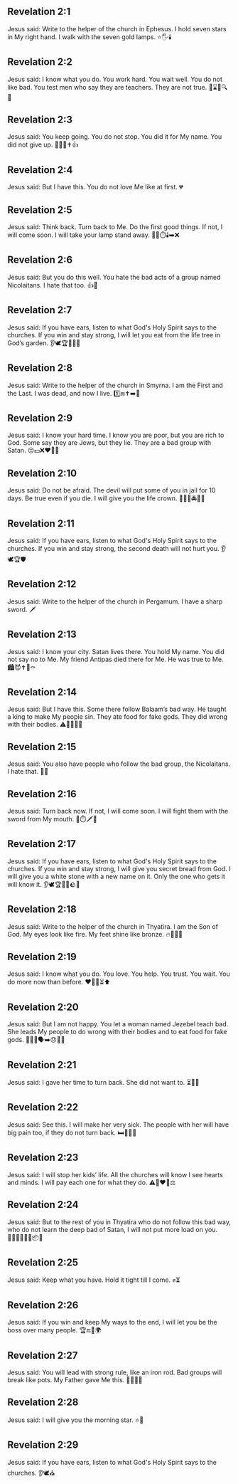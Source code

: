 ## Revelation 2:1
Jesus said: <jesus>Write to the helper of the church in Ephesus. I hold seven stars in My right hand. I walk with the seven gold lamps.</jesus> ⭐🖐️🕯️
## Revelation 2:2
Jesus said: <jesus>I know what you do. You work hard. You wait well. You do not like bad. You test men who say they are teachers. They are not true.</jesus> 💪⌛🚫🔍❌
## Revelation 2:3
Jesus said: <jesus>You keep going. You do not stop. You did it for My name. You did not give up.</jesus> 🏃‍♂️🔁✝️👍
## Revelation 2:4
Jesus said: <jesus>But I have this. You do not love Me like at first.</jesus> 💔
## Revelation 2:5
Jesus said: <jesus>Think back. Turn back to Me. Do the first good things. If not, I will come soon. I will take your lamp stand away.</jesus> 🧠🔄⏱️🕯️➡️❌
## Revelation 2:6
Jesus said: <jesus>But you do this well. You hate the bad acts of a group named Nicolaitans. I hate that too.</jesus> 👍🚫
## Revelation 2:7
Jesus said: <jesus>If you have ears, listen to what God's Holy Spirit says to the churches. If you win and stay strong, I will let you eat from the life tree in God’s garden.</jesus> 👂🕊️🏆🌳🍎🌈
## Revelation 2:8
Jesus said: <jesus>Write to the helper of the church in Smyrna. I am the First and the Last. I was dead, and now I live.</jesus> 1️⃣🔚✝️➡️🌅
## Revelation 2:9
Jesus said: <jesus>I know your hard time. I know you are poor, but you are rich to God. Some say they are Jews, but they lie. They are a bad group with Satan.</jesus> 😔💵❌❤️🤥😈
## Revelation 2:10
Jesus said: <jesus>Do not be afraid. The devil will put some of you in jail for 10 days. Be true even if you die. I will give you the life crown.</jesus> 🚫😨👿🚔🔟👑
## Revelation 2:11
Jesus said: <jesus>If you have ears, listen to what God's Holy Spirit says to the churches. If you win and stay strong, the second death will not hurt you.</jesus> 👂🕊️🏆🛡️
## Revelation 2:12
Jesus said: <jesus>Write to the helper of the church in Pergamum. I have a sharp sword.</jesus> 🗡️
## Revelation 2:13
Jesus said: <jesus>I know your city. Satan lives there. You hold My name. You did not say no to Me. My friend Antipas died there for Me. He was true to Me.</jesus> 🏙️😈✝️🙌⚰️
## Revelation 2:14
Jesus said: <jesus>But I have this. Some there follow Balaam’s bad way. He taught a king to make My people sin. They ate food for fake gods. They did wrong with their bodies.</jesus> ⚠️👑🍖🗿🚫
## Revelation 2:15
Jesus said: <jesus>You also have people who follow the bad group, the Nicolaitans. I hate that.</jesus> 🚫👥
## Revelation 2:16
Jesus said: <jesus>Turn back now. If not, I will come soon. I will fight them with the sword from My mouth.</jesus> 🔄⏱️🗡️👄
## Revelation 2:17
Jesus said: <jesus>If you have ears, listen to what God's Holy Spirit says to the churches. If you win and stay strong, I will give you secret bread from God. I will give you a white stone with a new name on it. Only the one who gets it will know it.</jesus> 👂🕊️🏆🍞🤍🪨📝
## Revelation 2:18
Jesus said: <jesus>Write to the helper of the church in Thyatira. I am the Son of God. My eyes look like fire. My feet shine like bronze.</jesus> 🔥👀🦶🥉
## Revelation 2:19
Jesus said: <jesus>I know what you do. You love. You help. You trust. You wait. You do more now than before.</jesus> ❤️🤝🙏⏳⬆️
## Revelation 2:20
Jesus said: <jesus>But I am not happy. You let a woman named Jezebel teach bad. She leads My people to do wrong with their bodies and to eat food for fake gods.</jesus> 🚫👩‍🦰🗣️➡️😞🍖🗿
## Revelation 2:21
Jesus said: <jesus>I gave her time to turn back. She did not want to.</jesus> ⏳🔄❌
## Revelation 2:22
Jesus said: <jesus>See this. I will make her very sick. The people with her will have big pain too, if they do not turn back.</jesus> 🛏️🤒😣🔄
## Revelation 2:23
Jesus said: <jesus>I will stop her kids’ life. All the churches will know I see hearts and minds. I will pay each one for what they do.</jesus> ⚠️🧠❤️👀⚖️
## Revelation 2:24
Jesus said: <jesus>But to the rest of you in Thyatira who do not follow this bad way, who do not learn the deep bad of Satan, I will not put more load on you.</jesus> 🧑‍🤝‍🧑🙅‍♂️😈📦❌
## Revelation 2:25
Jesus said: <jesus>Keep what you have. Hold it tight till I come.</jesus> ✊⏳
## Revelation 2:26
Jesus said: <jesus>If you win and keep My ways to the end, I will let you be the boss over many people.</jesus> 🏆🔚👑🌍
## Revelation 2:27
Jesus said: <jesus>You will lead with strong rule, like an iron rod. Bad groups will break like pots. My Father gave Me this.</jesus> 🦾🧲🏺💥
## Revelation 2:28
Jesus said: <jesus>I will give you the morning star.</jesus> ⭐🌅
## Revelation 2:29
Jesus said: <jesus>If you have ears, listen to what God's Holy Spirit says to the churches.</jesus> 👂🕊️⛪
